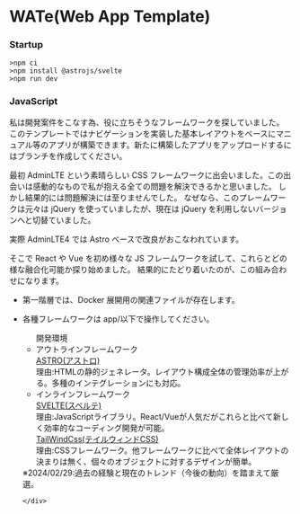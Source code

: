 # WATe(Web App Template)

### Startup

```
>npm ci
>npm install @astrojs/svelte
>npm run dev

```

### JavaScript

私は開発案件をこなす為、役に立ちそうなフレームワークを探していました。
このテンプレートではナビゲーションを実装した基本レイアウトをベースにマニュアル等のアプリが構築できます。新たに構築したアプリをアップロードするにはブランチを作成してください。

最初 AdminLTE という素晴らしい CSS フレームワークに出会いました。この出会いは感動的なもので私が抱える全ての問題を解決できるかと思いました。
しかし結果的には問題解決には至りませんでした。
なぜなら、このプレームワークは元々は jQuery を使っていましたが、現在は jQuery を利用しないバージョンへと切替ていました。

実際 AdminLTE4 では Astro ベースで改良がおこなわれています。

そこで React や Vue を初め様々な JS フレームワークを試して、これらとどの様な融合化可能か探り始めました。
結果的にたどり着いたのが、この組み合わせになります。

- 第一階層では、Docker 展開用の関連ファイルが存在します。
- 各種フレームワークは app/以下で操作してください。
  <lo class="border-t-2">
  <ul>
  <div class="font-bold">開発環境</div>
  <li class="font-bold">アウトラインフレームワーク</li>
  <div class="ml-3 font-bold text-blue-700"><a href="https://astro.build/" class="href" target="_blank">ASTRO(アストロ)</a></div>
  <div class="ml-3">理由:HTMLの静的ジェネレータ。レイアウト構成全体の管理効率が上がる。多種のインテグレーションにも対応。</div>
  <li class="font-bold">インラインフレームワーク</li>
  <div class="ml-3 font-bold text-blue-700"><a href="https://svelte.jp/" target="_blank" class="href">SVELTE(スベルテ)</a></div>
  <div class="ml-3">理由:JavaScriptライブラリ。React/Vueが人気だがこれらと比べて新しく効率的なコーディング開発が可能。</div>
  <div class="ml-3 font-bold text-blue-700"><a href="https://tailwindcss.com/" target="_blank" class="href">TailWindCss(テイルウィンドCSS)</a></div>
  <div class="ml-3">理由:CSSフレームワーク。他フレームワークに比べて全体レイアウトの決まりは無く、個々のオブジェクトに対するデザインが簡単。</div>
  </ul>
  <div class="text-right">
  ※2024/02/29:過去の経験と現在のトレンド（今後の動向）を踏まえて厳選。

      </div>

    </lo>
